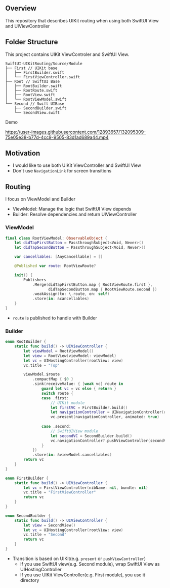 ## Overview
This repository that describes UIKit routing when using both SwiftUI View and UIViewController

## Folder Structure
This project contains UIKit ViewControler and SwiftUI View.
```
SwiftUI-UIKitRouting/Source/Module
├── First // UIKit base
│   ├── FirstBuilder.swift
│   └── FirstViewController.swift
├── Root // SwiftUI Base
│   ├── RootBuilder.swift
│   ├── RootRoute.swift
│   ├── RootView.swift
│   └── RootViewModel.swift
└── Second // Swift UIBase
    ├── SecondBuilder.swift
    └── SecondView.swift
```
Demo


https://user-images.githubusercontent.com/12893657/132095309-75e05e38-b77d-4cc9-9505-83d1ad689a44.mp4



## Motivation
- I would like to use both UIKit ViewController and SwiftUI View
- Don't use `NavigationLink` for screen transitions

## Routing 
I focus on ViewModel and Builder

- ViewModel: Manage the logic that SwiftUI View depends
- Builder: Resolve dependencies and return UIViewController

### ViewModel
```swift
final class RootViewModel: ObservableObject {
    let didTapFirstButton = PassthroughSubject<Void, Never>()
    let didTapSecondButton = PassthroughSubject<Void, Never>()

    var cancellables: [AnyCancellable] = []

    @Published var route: RootViewRoute?

    init() {
        Publishers
            .Merge(didTapFirstButton.map { RootViewRoute.first },
                   didTapSecondButton.map { RootViewRoute.second })
            .weakAssign(to: \.route, on: self)
            .store(in: &cancellables)
    }
}
```
- `route` is published to handle with Builder

### Builder
```swift
enum RootBuilder {
    static func build() -> UIViewController {
        let viewModel = RootViewModel()
        let view = RootView(viewModel: viewModel)
        let vc = UIHostingController(rootView: view)
        vc.title = "Top"

        viewModel.$route
            .compactMap { $0 }
            .sink(receiveValue: { [weak vc] route in
                guard let vc = vc else { return }
                switch route {
                case .first:
                    // UIKit module
                    let firstVC = FirstBuilder.build()
                    let navigationController = UINavigationController(rootViewController: firstVC)
                    vc.present(navigationController, animated: true)
	
                case .second:
                    // SwiftUIView module
                    let secondVC = SecondBuilder.build()
                    vc.navigationController?.pushViewController(secondVC, animated: true)
                }
            })
            .store(in: &viewModel.cancellables)
        return vc
    }
}

enum FirstBuilder {
    static func build() -> UIViewController {
        let vc = FirstViewController(nibName: nil, bundle: nil)
        vc.title = "FirstViewController"
        return vc
    }
}

enum SecondBuilder {
    static func build() -> UIViewController {
        let view = SecondView()
        let vc = UIHostingController(rootView: view)
        vc.title = "Second"
        return vc
    }
}
```

- Transition is based on UIKit(e.g. `present` or `pushViewController`)
  - If you use SwiftUI view(e.g. Second module), wrap SwiftUI View as UIHostingController
  - If you use UIKit ViewController(e.g. First module), you use it directory
